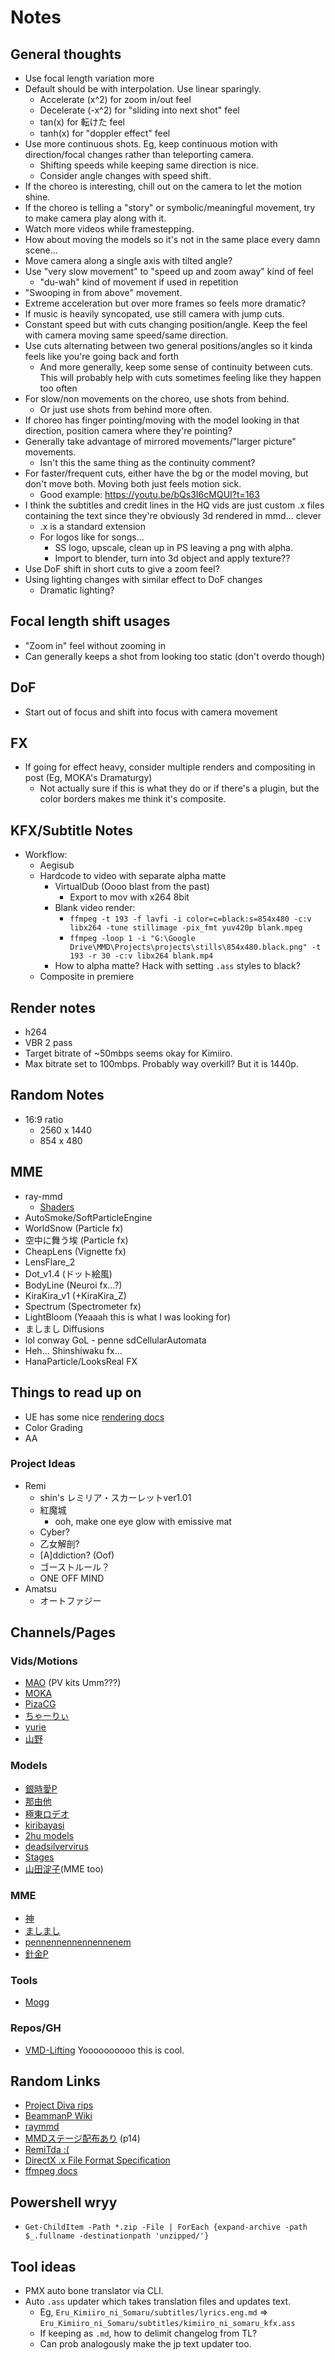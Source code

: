 # Notes

## General thoughts
- Use focal length variation more
- Default should be with interpolation. Use linear sparingly.
    - Accelerate (x^2) for zoom in/out feel
    - Decelerate (-x^2) for "sliding into next shot" feel
    - tan(x) for 転けた feel
    - tanh(x) for "doppler effect" feel
- Use more continuous shots. Eg, keep continuous motion with direction/focal changes rather than teleporting camera.
    - Shifting speeds while keeping same direction is nice.
    - Consider angle changes with speed shift.
- If the choreo is interesting, chill out on the camera to let the motion shine.
- If the choreo is telling a "story" or symbolic/meaningful movement, try to make camera play along with it.
- Watch more videos while framestepping. 
- How about moving the models so it's not in the same place every damn scene... 
- Move camera along a single axis with tilted angle?
- Use "very slow movement" to "speed up and zoom away" kind of feel 
	- "du-wah" kind of movement if used in repetition
- "Swooping in from above" movement.
- Extreme acceleration but over more frames so feels more dramatic?
- If music is heavily syncopated, use still camera with jump cuts.
- Constant speed but with cuts changing position/angle. Keep the feel with camera moving same speed/same direction.
- Use cuts alternating between two general positions/angles so it kinda feels like you're going back and forth
	- And more generally, keep some sense of continuity between cuts. This will probably help with cuts sometimes feeling like they happen too often
- For slow/non movements on the choreo, use shots from behind.
	- Or just use shots from behind more often.
- If choreo has finger pointing/moving with the model looking in that direction, position camera where they're pointing?
- Generally take advantage of mirrored movements/"larger picture" movements.
	- Isn't this the same thing as the continuity comment?
- For faster/frequent cuts, either have the bg or the model moving, but don't move both. Moving both just feels motion sick. 
	- Good example: https://youtu.be/bQs3I6cMQUI?t=163
- I think the subtitles and credit lines in the HQ vids are just custom .x files containing the text since they're obviously 3d rendered in mmd... clever
	- .x is a standard extension 
	- For logos like for songs...
		- SS logo, upscale, clean up in PS leaving a png with alpha.
		- Import to blender, turn into 3d object and apply texture??
- Use DoF shift in short cuts to give a zoom feel?
- Using lighting changes with similar effect to DoF changes
	- Dramatic lighting?

## Focal length shift usages
- "Zoom in" feel without zooming in
- Can generally keeps a shot from looking too static (don't overdo though)

## DoF
- Start out of focus and shift into focus with camera movement

## FX
- If going for effect heavy, consider multiple renders and compositing in post (Eg, MOKA's Dramaturgy)
	- Not actually sure if this is what they do or if there's a plugin, but the color borders makes me think it's composite.

## KFX/Subtitle Notes
- Workflow:
	- Aegisub
	- Hardcode to video with separate alpha matte
		- VirtualDub (Oooo blast from the past)
			- Export to mov with x264 8bit
		- Blank video render:
			- `ffmpeg -t 193 -f lavfi -i color=c=black:s=854x480 -c:v libx264 -tune stillimage -pix_fmt yuv420p blank.mpeg`
			- `ffmpeg -loop 1 -i "G:\Google Drive\MMD\Projects\projects\stills\854x480.black.png" -t 193 -r 30 -c:v libx264 blank.mp4`
		- How to alpha matte? Hack with setting `.ass` styles to black?
	- Composite in premiere

## Render notes
- h264
- VBR 2 pass
- Target bitrate of ~50mbps seems okay for Kimiiro.
- Max bitrate set to 100mbps. Probably way overkill? But it is 1440p.


## Random Notes
- 16:9 ratio
	- 2560 x 1440
	- 854 x 480


## MME
- ray-mmd
	- [Shaders](https://github.com/MikuMikuShaders)
- AutoSmoke/SoftParticleEngine
- WorldSnow (Particle fx)
- 空中に舞う埃 (Particle fx)
- CheapLens (Vignette fx)
- LensFlare_2
- Dot_v1.4 (ドット絵風)
- BodyLine (Neuroi fx...?)
- KiraKira_v1 (+KiraKira_Z)
- Spectrum (Spectrometer fx)
- LightBloom (Yeaaah this is what I was looking for)
- ましまし Diffusions
- lol conway GoL - penne sdCellularAutomata
- Heh... Shinshiwaku fx...
- HanaParticle/LooksReal FX

## Things to read up on
- UE has some nice [rendering docs](https://docs.unrealengine.com/en-US/Engine/Rendering/index.html)
- Color Grading
- AA

### Project Ideas
- Remi
    - shin's レミリア・スカーレットver1.01
    - 紅魔城
    	- ooh, make one eye glow with emissive mat
    - Cyber?
    - 乙女解剖?
    - [A]ddiction? (Oof)
    - ゴーストルール？
    - ONE OFF MIND
- Amatsu
	- オートファジー

## Channels/Pages
### Vids/Motions
- [MAO](https://ch.nicovideo.jp/mao415xxx/blomaga/ar732620?ref=pc_watch_description) (PV kits Umm???)
- [MOKA](https://www.youtube.com/channel/UCuITEWz9SRl-k2Ftjq_1Vaw)
- [PizaCG](https://www.youtube.com/channel/UCpKgRpioJ1pMvIC9vqLzuGw)
- [ちゃーりぃ](https://www.nicovideo.jp/mylist/49944437) 
- [yurie](https://www.nicovideo.jp/user/5728901/video)
- [山野](https://www.nicovideo.jp/user/2791331)

### Models
- [銀時愛P](https://seiga.nicovideo.jp/user/illust/22024414)
- [那由他](https://w.atwiki.jp/nayutaworksltd/pages/1.html)
- [極東ロデオ](http://hhp.x0.to/rodeo/3d/)
- [kiribayasi](https://ch.nicovideo.jp/kiribayasi/blomaga/ar1027449)
- [2hu models](https://w.atwiki.jp/vpvpwiki/pages/223.html)
- [deadsilvervirus](https://www.deviantart.com/o-deadsilvervirus-o/gallery/56065516/mmd-download)
- [Stages](https://www.deviantart.com/mmd-stages)
- [山田淀子](https://www.nicovideo.jp/user/41277494)(MME too)

### MME
- [神](https://www.nicovideo.jp/user/421727/video)
- [ましまし](https://www.nicovideo.jp/user/14675117/video)
- [pennennennennennenem](https://pennennennennennenem.github.io/MME/index.html)
- [針金P](https://ch.nicovideo.jp/Harigane/blomaga/ar500418)

### Tools
- [Mogg](https://sites.google.com/site/moggproject/enghome)

### Repos/GH
- [VMD-Lifting](https://github.com/errno-mmd/VMD-Lifting) Yoooooooooo this is cool.

## Random Links
- [Project Diva rips](https://www.deviantart.com/flyingspirits-p/journal/Project-Diva-Motion-Convert-MMD-Downloads-798970572)
- [BeammanP Wiki](https://w.atwiki.jp/beamman/)
- [raymmd](https://learnmmd.com/http:/learnmmd.com/using-raycast-mmd-like-a-pro/)
- [MMDステージ配布あり](https://seiga.nicovideo.jp/tag/MMD%E3%82%B9%E3%83%86%E3%83%BC%E3%82%B8%E9%85%8D%E5%B8%83%E3%81%82%E3%82%8A) (p14)
- [RemiTda :(](https://3d.nicovideo.jp/works/td26230)
- [DirectX .x File Format Specification](http://www.cgdev.net/axe/x-file.html)
- [ffmpeg docs](https://ffmpeg.org/ffmpeg-formats.html#aa)

## Powershell wryy
- `Get-ChildItem -Path *.zip -File | ForEach {expand-archive -path $_.fullname -destinationpath 'unzipped/'}`

## Tool ideas
- PMX auto bone translator via CLI.
- Auto `.ass` updater which takes translation files and updates text.
	- Eg, `Eru_Kimiiro_ni_Somaru/subtitles/lyrics.eng.md` => `Eru_Kimiiro_ni_Somaru/subtitles/kimiiro_ni_somaru_kfx.ass`
	- If keeping as `.md`, how to delimit changelog from TL?
	- Can prob analogously make the jp text updater too.